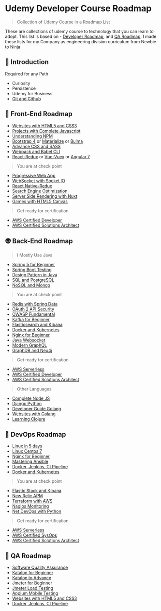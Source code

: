 # Udemy Developer Course Roadmap

> Collection of Udemy Course in a Roadmap List

These are collections of udemy course to technology that you can learn to adopt. This list is based on - [Developer Roadmap](https://github.com/kamranahmedse/developer-roadmap), and [QA Roadmap](https://github.com/anas-qa/Quality-Assurance-Road-Map). I made these lists for my Company as engineering division curriculum from Newbie to Ninja

## 🚀 Introduction
Required for any Path
- Curiosity
- Persistence
- Udemy for Business
- [Git and Github](https://www.udemy.com/github-ultimate/)

## 🎨 Front-End Roadmap
- [Websites with HTML5 and CSS3](https://www.udemy.com/design-and-develop-a-killer-website-with-html5-and-css3/)
- [Projects with Complete Javascript](https://www.udemy.com/the-complete-javascript-course/)
- [Understanding NPM](https://www.udemy.com/understanding-npm/)
- [Bootstrap 4](https://www.udemy.com/bootstrap-4-from-scratch-with-5-projects/) or [Materialize](https://www.udemy.com/materialize-css-from-scratch-with-5-projects/) or [Bulma](https://www.udemy.com/bulma-responsive-web-design-and-development/)
- [Advance CSS and SASS](https://www.udemy.com/advanced-css-and-sass/)
- [Webpack and Babel CLI](https://www.udemy.com/command-line-instrument-npm-babel-and-webpack-crash-course/)
- [React-Redux](https://www.udemy.com/react-the-complete-guide-incl-redux/) or [Vue-Vuex](https://www.udemy.com/vuejs-2-the-complete-guide/) or [Angular 7](https://www.udemy.com/the-complete-guide-to-angular-2/)
> You are at check point
- [Progressive Web App](https://www.udemy.com/progressive-web-app-pwa-the-complete-guide/)
- [WebSocket with Socket IO](https://www.udemy.com/socketio-with-websockets-the-details/)
- [React Native-Redux](https://www.udemy.com/the-complete-react-native-and-redux-course/) 
- [Search Engine Optimization](https://www.udemy.com/search-engine-optimization-for-beginners-seo-that-works/)
- [Server Side Rendering with Nuxt](https://www.udemy.com/nuxtjs-vuejs-on-steroids/)
- [Games with HTML5 Canvas](https://www.udemy.com/how-to-program-games/)
> Get ready for certification
- [AWS Certified Developer](https://www.udemy.com/aws-certified-developer-associate/)
- [AWS Certified Solutions Architect](https://www.udemy.com/aws-certified-solutions-architect-associate/)

## 👽 Back-End Roadmap
> I Mostly Use Java
- [Spring 5 for Beginner](https://www.udemy.com/spring-framework-5-beginner-to-guru/)
- [Spring Boot Testing](https://www.udemy.com/testing-spring-boot-beginner-to-guru/)
- [Design Pattern in Java](https://www.udemy.com/basics-of-software-architecture-design-in-java/)
- [SQL and PostgreSQL](https://www.udemy.com/sql-and-postgresql-for-beginners/)
- [NoSQL and Mongo](https://www.udemy.com/learn-mongodb-leading-nosql-database-from-scratch/)
> You are at check point
- [Redis with Spring Data](https://www.udemy.com/learn-redis-and-utilize-jedis-with-spring-data-redis/)
- [OAuth 2 API Security](https://www.udemy.com/learn-oauth-2/)
- [OWASP Fundamental](https://www.udemy.com/owasp-threats-fundamentals/)
- [Kafka for Beginner](https://www.udemy.com/apache-kafka/)
- [Elasticsearch and Kibana](https://www.udemy.com/elasticsearch-complete-guide/)
- [Docker and Kubernetes](https://www.udemy.com/docker-and-kubernetes-the-complete-guide/)
- [Nginx for Beginner](https://www.udemy.com/nginx-beginner-to-advanced/)
- [Java Websocket](https://www.udemy.com/java-socket-programming-build-a-chat-application/)
- [Modern GraphQL](https://www.udemy.com/graphql-bootcamp/)
- [GraphDB and Neo4j](https://www.udemy.com/neo4j-foundations/)
> Get ready for certification
- [AWS Serverless](https://www.udemy.com/aws-serverless-a-complete-introduction/)
- [AWS Certified Developer](https://www.udemy.com/aws-certified-developer-associate/)
- [AWS Certified Solutions Architect](https://www.udemy.com/aws-certified-solutions-architect-associate/)
> Other Languages
- [Complete Node JS](https://www.udemy.com/the-complete-nodejs-developer-course-2/)
- [Django Python](https://www.udemy.com/django-python/)
- [Developer Guide Golang](https://www.udemy.com/go-the-complete-developers-guide/)
- [Websites with Golang](https://www.udemy.com/go-programming-language/)
- [Learning Clojure](https://www.udemy.com/learning-clojure/)

## 👷 DevOps Roadmap
- [Linux in 5 days](https://www.udemy.com/learn-linux-in-5-days/)
- [Linux Centos 7](https://www.udemy.com/centos-7-system-engineer-complete-course/)
- [Nginx for Beginner](https://www.udemy.com/nginx-beginner-to-advanced/)
- [Mastering Ansible](https://www.udemy.com/mastering-ansible/)
- [Docker, Jenkins, CI Pipeline](https://www.udemy.com/devops-training/)
- [Docker and Kubernetes](https://www.udemy.com/docker-and-kubernetes-the-complete-guide/)
> You are at check point
- [Elastic Stack and Kibana](https://www.udemy.com/elasticsearch-6-and-elastic-stack-in-depth-and-hands-on/)
- [New Relic APM](https://www.udemy.com/new-relic-apm-application-performance-management-for-devops/)
- [Terraform with AWS](https://www.udemy.com/terraform-with-aws-and-infrastructure-as-code-with-terraform/)
- [Nagios Monitoring](https://www.udemy.com/setting-up-nagios-4/)
- [Net DevOps with Python](https://www.udemy.com/net-devops-cisco-python-automation-netconf-sdn-docker/)
> Get ready for certification
- [AWS Serverless](https://www.udemy.com/aws-serverless-a-complete-introduction/)
- [AWS Certified SysOps](https://www.udemy.com/aws-certified-sysops-administrator-associate/)
- [AWS Certified Solutions Architect](https://www.udemy.com/aws-certified-solutions-architect-associate/)

## 🎯 QA Roadmap
- [Software Quality Assurance](https://www.udemy.com/qa-software-testing-training-course/)
- [Katalon for Beginner](https://www.udemy.com/katalon-studio-step-by-step-for-beginners/)
- [Katalon to Advance](https://www.udemy.com/katalonstudio/)
- [Jmeter for Beginner](https://www.udemy.com/basic-to-expert-jmeter/)
- [Jmeter Load Testing](https://www.udemy.com/learn-jmeter-from-scratch-performance-load-testing-tool/)
- [Appium Mobile Testing](https://www.udemy.com/appium-selendroid-tutorials/)
- [Websites with HTML5 and CSS3](https://www.udemy.com/design-and-develop-a-killer-website-with-html5-and-css3/)
- [Docker, Jenkins, CI Pipeline](https://www.udemy.com/devops-training/)


